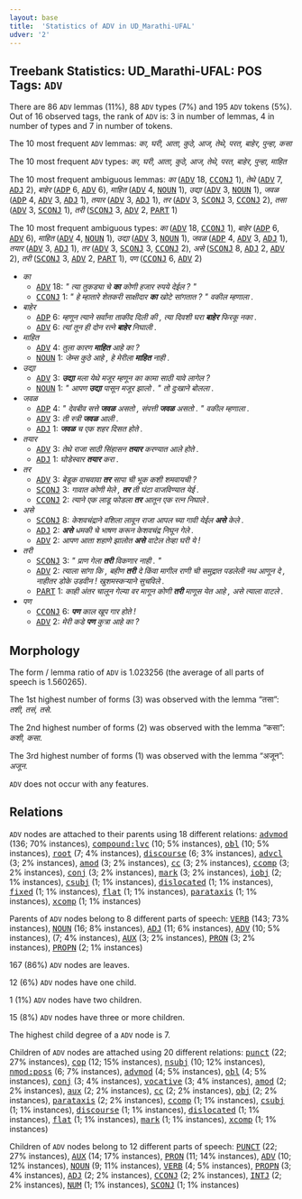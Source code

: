 ```yaml
---
layout: base
title:  'Statistics of ADV in UD_Marathi-UFAL'
udver: '2'
---
```


## Treebank Statistics: UD_Marathi-UFAL: POS Tags: `ADV`

There are 86 `ADV` lemmas (11%), 88 `ADV` types (7%) and 195 `ADV` tokens (5%).
Out of 16 observed tags, the rank of `ADV` is: 3 in number of lemmas, 4 in number of types and 7 in number of tokens.

The 10 most frequent `ADV` lemmas: <em>का, घरी, आता, कुठे, आज, तेथे, परत, बाहेर, पुन्हा, कसा</em>

The 10 most frequent `ADV` types:  <em>का, घरी, आता, कुठे, आज, तेथे, परत, बाहेर, पुन्हा, माहित</em>

The 10 most frequent ambiguous lemmas: <em>का</em> (<tt><a href="mr_ufal-pos-ADV.html">ADV</a></tt> 18, <tt><a href="mr_ufal-pos-CCONJ.html">CCONJ</a></tt> 1), <em>तेथे</em> (<tt><a href="mr_ufal-pos-ADV.html">ADV</a></tt> 7, <tt><a href="mr_ufal-pos-ADJ.html">ADJ</a></tt> 2), <em>बाहेर</em> (<tt><a href="mr_ufal-pos-ADP.html">ADP</a></tt> 6, <tt><a href="mr_ufal-pos-ADV.html">ADV</a></tt> 6), <em>माहित</em> (<tt><a href="mr_ufal-pos-ADV.html">ADV</a></tt> 4, <tt><a href="mr_ufal-pos-NOUN.html">NOUN</a></tt> 1), <em>उद्या</em> (<tt><a href="mr_ufal-pos-ADV.html">ADV</a></tt> 3, <tt><a href="mr_ufal-pos-NOUN.html">NOUN</a></tt> 1), <em>जवळ</em> (<tt><a href="mr_ufal-pos-ADP.html">ADP</a></tt> 4, <tt><a href="mr_ufal-pos-ADV.html">ADV</a></tt> 3, <tt><a href="mr_ufal-pos-ADJ.html">ADJ</a></tt> 1), <em>तयार</em> (<tt><a href="mr_ufal-pos-ADV.html">ADV</a></tt> 3, <tt><a href="mr_ufal-pos-ADJ.html">ADJ</a></tt> 1), <em>तर</em> (<tt><a href="mr_ufal-pos-ADV.html">ADV</a></tt> 3, <tt><a href="mr_ufal-pos-SCONJ.html">SCONJ</a></tt> 3, <tt><a href="mr_ufal-pos-CCONJ.html">CCONJ</a></tt> 2), <em>तसा</em> (<tt><a href="mr_ufal-pos-ADV.html">ADV</a></tt> 3, <tt><a href="mr_ufal-pos-SCONJ.html">SCONJ</a></tt> 1), <em>तरी</em> (<tt><a href="mr_ufal-pos-SCONJ.html">SCONJ</a></tt> 3, <tt><a href="mr_ufal-pos-ADV.html">ADV</a></tt> 2, <tt><a href="mr_ufal-pos-PART.html">PART</a></tt> 1)

The 10 most frequent ambiguous types:  <em>का</em> (<tt><a href="mr_ufal-pos-ADV.html">ADV</a></tt> 18, <tt><a href="mr_ufal-pos-CCONJ.html">CCONJ</a></tt> 1), <em>बाहेर</em> (<tt><a href="mr_ufal-pos-ADP.html">ADP</a></tt> 6, <tt><a href="mr_ufal-pos-ADV.html">ADV</a></tt> 6), <em>माहित</em> (<tt><a href="mr_ufal-pos-ADV.html">ADV</a></tt> 4, <tt><a href="mr_ufal-pos-NOUN.html">NOUN</a></tt> 1), <em>उद्या</em> (<tt><a href="mr_ufal-pos-ADV.html">ADV</a></tt> 3, <tt><a href="mr_ufal-pos-NOUN.html">NOUN</a></tt> 1), <em>जवळ</em> (<tt><a href="mr_ufal-pos-ADP.html">ADP</a></tt> 4, <tt><a href="mr_ufal-pos-ADV.html">ADV</a></tt> 3, <tt><a href="mr_ufal-pos-ADJ.html">ADJ</a></tt> 1), <em>तयार</em> (<tt><a href="mr_ufal-pos-ADV.html">ADV</a></tt> 3, <tt><a href="mr_ufal-pos-ADJ.html">ADJ</a></tt> 1), <em>तर</em> (<tt><a href="mr_ufal-pos-ADV.html">ADV</a></tt> 3, <tt><a href="mr_ufal-pos-SCONJ.html">SCONJ</a></tt> 3, <tt><a href="mr_ufal-pos-CCONJ.html">CCONJ</a></tt> 2), <em>असे</em> (<tt><a href="mr_ufal-pos-SCONJ.html">SCONJ</a></tt> 8, <tt><a href="mr_ufal-pos-ADJ.html">ADJ</a></tt> 2, <tt><a href="mr_ufal-pos-ADV.html">ADV</a></tt> 2), <em>तरी</em> (<tt><a href="mr_ufal-pos-SCONJ.html">SCONJ</a></tt> 3, <tt><a href="mr_ufal-pos-ADV.html">ADV</a></tt> 2, <tt><a href="mr_ufal-pos-PART.html">PART</a></tt> 1), <em>पण</em> (<tt><a href="mr_ufal-pos-CCONJ.html">CCONJ</a></tt> 6, <tt><a href="mr_ufal-pos-ADV.html">ADV</a></tt> 2)


* <em>का</em>
  * <tt><a href="mr_ufal-pos-ADV.html">ADV</a></tt> 18: <em>" त्या तुकड्या चे <b>का</b> कोणी हजार रुपये देईल ? "</em>
  * <tt><a href="mr_ufal-pos-CCONJ.html">CCONJ</a></tt> 1: <em>" हे म्हातारे शेतकरी साक्षीदार <b>का</b> खोटे सांगतात ? " वकील म्हणाला .</em>
* <em>बाहेर</em>
  * <tt><a href="mr_ufal-pos-ADP.html">ADP</a></tt> 6: <em>म्हणून त्याने सर्वांना ताकीद दिली की , त्या दिवशी घरा <b>बाहेर</b> फिरकू नका .</em>
  * <tt><a href="mr_ufal-pos-ADV.html">ADV</a></tt> 6: <em>त्यां तून ही दोन रत्ने <b>बाहेर</b> निघाली .</em>
* <em>माहित</em>
  * <tt><a href="mr_ufal-pos-ADV.html">ADV</a></tt> 4: <em>तुला कारण <b>माहित</b> आहे का ?</em>
  * <tt><a href="mr_ufal-pos-NOUN.html">NOUN</a></tt> 1: <em>जेम्स कुठे आहे , हे मेरीला <b>माहित</b> नाही .</em>
* <em>उद्या</em>
  * <tt><a href="mr_ufal-pos-ADV.html">ADV</a></tt> 3: <em><b>उद्या</b> मला येथे मजूर म्हणून का कामा साठी यावे लागेल ?</em>
  * <tt><a href="mr_ufal-pos-NOUN.html">NOUN</a></tt> 1: <em>" आपण <b>उद्या</b> पासून मजूर झालो . " तो दुःखाने बोलला .</em>
* <em>जवळ</em>
  * <tt><a href="mr_ufal-pos-ADP.html">ADP</a></tt> 4: <em>" देवबीव सत्ते <b>जवळ</b> असतो , संपत्ती <b>जवळ</b> असतो . " वकील म्हणाला .</em>
  * <tt><a href="mr_ufal-pos-ADV.html">ADV</a></tt> 3: <em>ती स्त्री <b>जवळ</b> आली .</em>
  * <tt><a href="mr_ufal-pos-ADJ.html">ADJ</a></tt> 1: <em><b>जवळ</b> च एक शहर दिसत होते .</em>
* <em>तयार</em>
  * <tt><a href="mr_ufal-pos-ADV.html">ADV</a></tt> 3: <em>तेथे राजा साठी सिंहासन <b>तयार</b> करण्यात आले होते .</em>
  * <tt><a href="mr_ufal-pos-ADJ.html">ADJ</a></tt> 1: <em>घोडेस्वार <b>तयार</b> करा .</em>
* <em>तर</em>
  * <tt><a href="mr_ufal-pos-ADV.html">ADV</a></tt> 3: <em>बेडूक वाचवावा <b>तर</b> सापा ची भूक कशी शमवायची ?</em>
  * <tt><a href="mr_ufal-pos-SCONJ.html">SCONJ</a></tt> 3: <em>गावात कोणी मेले , <b>तर</b> ती घंटा वाजविण्यात येई .</em>
  * <tt><a href="mr_ufal-pos-CCONJ.html">CCONJ</a></tt> 2: <em>त्याने एक लाडू फोडला <b>तर</b> आतून एक रत्न निघाले .</em>
* <em>असे</em>
  * <tt><a href="mr_ufal-pos-SCONJ.html">SCONJ</a></tt> 8: <em>केशवचंद्राने वशिला लावून राजा आपल च्या गावी येईल <b>असे</b> केले .</em>
  * <tt><a href="mr_ufal-pos-ADJ.html">ADJ</a></tt> 2: <em><b>असे</b> धमकी चे भाषण करून केशवचंद्र निघून गेले .</em>
  * <tt><a href="mr_ufal-pos-ADV.html">ADV</a></tt> 2: <em>आपण आता शहाणे झालोत <b>असे</b> वाटेल तेव्हा घरी ये !</em>
* <em>तरी</em>
  * <tt><a href="mr_ufal-pos-SCONJ.html">SCONJ</a></tt> 3: <em>" प्राण गेला <b>तरी</b> विकणार नाही . "</em>
  * <tt><a href="mr_ufal-pos-ADV.html">ADV</a></tt> 2: <em>त्याला सांगा कि , बहीण <b>तरी</b> दे किंवा मागील राणी ची समुद्रात पडलेली नथ आणून दे , नाहीतर डोके उडवीन ! खुशमस्कऱ्याने सुचविले .</em>
  * <tt><a href="mr_ufal-pos-PART.html">PART</a></tt> 1: <em>काही अंतर चालून गेल्या वर मागून कोणी <b>तरी</b> माणूस येत आहे , असे त्याला वाटले .</em>
* <em>पण</em>
  * <tt><a href="mr_ufal-pos-CCONJ.html">CCONJ</a></tt> 6: <em><b>पण</b> काल खूप गार होते !</em>
  * <tt><a href="mr_ufal-pos-ADV.html">ADV</a></tt> 2: <em>मेरी कडे <b>पण</b> कुत्रा आहे का ?</em>

## Morphology

The form / lemma ratio of `ADV` is 1.023256 (the average of all parts of speech is 1.560265).

The 1st highest number of forms (3) was observed with the lemma “तसा”: <em>तशी, तसं, तसे</em>.

The 2nd highest number of forms (2) was observed with the lemma “कसा”: <em>कशी, कसा</em>.

The 3rd highest number of forms (1) was observed with the lemma “अजून”: <em>अजून</em>.

`ADV` does not occur with any features.


## Relations

`ADV` nodes are attached to their parents using 18 different relations: <tt><a href="mr_ufal-dep-advmod.html">advmod</a></tt> (136; 70% instances), <tt><a href="mr_ufal-dep-compound-lvc.html">compound:lvc</a></tt> (10; 5% instances), <tt><a href="mr_ufal-dep-obl.html">obl</a></tt> (10; 5% instances), <tt><a href="mr_ufal-dep-root.html">root</a></tt> (7; 4% instances), <tt><a href="mr_ufal-dep-discourse.html">discourse</a></tt> (6; 3% instances), <tt><a href="mr_ufal-dep-advcl.html">advcl</a></tt> (3; 2% instances), <tt><a href="mr_ufal-dep-amod.html">amod</a></tt> (3; 2% instances), <tt><a href="mr_ufal-dep-cc.html">cc</a></tt> (3; 2% instances), <tt><a href="mr_ufal-dep-ccomp.html">ccomp</a></tt> (3; 2% instances), <tt><a href="mr_ufal-dep-conj.html">conj</a></tt> (3; 2% instances), <tt><a href="mr_ufal-dep-mark.html">mark</a></tt> (3; 2% instances), <tt><a href="mr_ufal-dep-iobj.html">iobj</a></tt> (2; 1% instances), <tt><a href="mr_ufal-dep-csubj.html">csubj</a></tt> (1; 1% instances), <tt><a href="mr_ufal-dep-dislocated.html">dislocated</a></tt> (1; 1% instances), <tt><a href="mr_ufal-dep-fixed.html">fixed</a></tt> (1; 1% instances), <tt><a href="mr_ufal-dep-flat.html">flat</a></tt> (1; 1% instances), <tt><a href="mr_ufal-dep-parataxis.html">parataxis</a></tt> (1; 1% instances), <tt><a href="mr_ufal-dep-xcomp.html">xcomp</a></tt> (1; 1% instances)

Parents of `ADV` nodes belong to 8 different parts of speech: <tt><a href="mr_ufal-pos-VERB.html">VERB</a></tt> (143; 73% instances), <tt><a href="mr_ufal-pos-NOUN.html">NOUN</a></tt> (16; 8% instances), <tt><a href="mr_ufal-pos-ADJ.html">ADJ</a></tt> (11; 6% instances), <tt><a href="mr_ufal-pos-ADV.html">ADV</a></tt> (10; 5% instances),  (7; 4% instances), <tt><a href="mr_ufal-pos-AUX.html">AUX</a></tt> (3; 2% instances), <tt><a href="mr_ufal-pos-PRON.html">PRON</a></tt> (3; 2% instances), <tt><a href="mr_ufal-pos-PROPN.html">PROPN</a></tt> (2; 1% instances)

167 (86%) `ADV` nodes are leaves.

12 (6%) `ADV` nodes have one child.

1 (1%) `ADV` nodes have two children.

15 (8%) `ADV` nodes have three or more children.

The highest child degree of a `ADV` node is 7.

Children of `ADV` nodes are attached using 20 different relations: <tt><a href="mr_ufal-dep-punct.html">punct</a></tt> (22; 27% instances), <tt><a href="mr_ufal-dep-cop.html">cop</a></tt> (12; 15% instances), <tt><a href="mr_ufal-dep-nsubj.html">nsubj</a></tt> (10; 12% instances), <tt><a href="mr_ufal-dep-nmod-poss.html">nmod:poss</a></tt> (6; 7% instances), <tt><a href="mr_ufal-dep-advmod.html">advmod</a></tt> (4; 5% instances), <tt><a href="mr_ufal-dep-obl.html">obl</a></tt> (4; 5% instances), <tt><a href="mr_ufal-dep-conj.html">conj</a></tt> (3; 4% instances), <tt><a href="mr_ufal-dep-vocative.html">vocative</a></tt> (3; 4% instances), <tt><a href="mr_ufal-dep-amod.html">amod</a></tt> (2; 2% instances), <tt><a href="mr_ufal-dep-aux.html">aux</a></tt> (2; 2% instances), <tt><a href="mr_ufal-dep-cc.html">cc</a></tt> (2; 2% instances), <tt><a href="mr_ufal-dep-obj.html">obj</a></tt> (2; 2% instances), <tt><a href="mr_ufal-dep-parataxis.html">parataxis</a></tt> (2; 2% instances), <tt><a href="mr_ufal-dep-ccomp.html">ccomp</a></tt> (1; 1% instances), <tt><a href="mr_ufal-dep-csubj.html">csubj</a></tt> (1; 1% instances), <tt><a href="mr_ufal-dep-discourse.html">discourse</a></tt> (1; 1% instances), <tt><a href="mr_ufal-dep-dislocated.html">dislocated</a></tt> (1; 1% instances), <tt><a href="mr_ufal-dep-flat.html">flat</a></tt> (1; 1% instances), <tt><a href="mr_ufal-dep-mark.html">mark</a></tt> (1; 1% instances), <tt><a href="mr_ufal-dep-xcomp.html">xcomp</a></tt> (1; 1% instances)

Children of `ADV` nodes belong to 12 different parts of speech: <tt><a href="mr_ufal-pos-PUNCT.html">PUNCT</a></tt> (22; 27% instances), <tt><a href="mr_ufal-pos-AUX.html">AUX</a></tt> (14; 17% instances), <tt><a href="mr_ufal-pos-PRON.html">PRON</a></tt> (11; 14% instances), <tt><a href="mr_ufal-pos-ADV.html">ADV</a></tt> (10; 12% instances), <tt><a href="mr_ufal-pos-NOUN.html">NOUN</a></tt> (9; 11% instances), <tt><a href="mr_ufal-pos-VERB.html">VERB</a></tt> (4; 5% instances), <tt><a href="mr_ufal-pos-PROPN.html">PROPN</a></tt> (3; 4% instances), <tt><a href="mr_ufal-pos-ADJ.html">ADJ</a></tt> (2; 2% instances), <tt><a href="mr_ufal-pos-CCONJ.html">CCONJ</a></tt> (2; 2% instances), <tt><a href="mr_ufal-pos-INTJ.html">INTJ</a></tt> (2; 2% instances), <tt><a href="mr_ufal-pos-NUM.html">NUM</a></tt> (1; 1% instances), <tt><a href="mr_ufal-pos-SCONJ.html">SCONJ</a></tt> (1; 1% instances)

